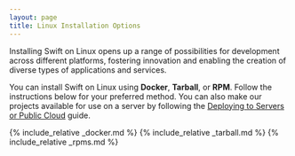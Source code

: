 ```yaml
---
layout: page
title: Linux Installation Options
---
```


Installing Swift on Linux opens up a range of possibilities for development across different platforms, fostering innovation and enabling the creation of diverse types of applications and services.

You can install Swift on Linux using **Docker**, **Tarball**, or **RPM**. Follow the instructions below for your preferred method. You can also make our projects available for use on a server by following the [Deploying to Servers or Public Cloud](https://www.swift.org/documentation/server/guides/deployment.html) guide.


{% include_relative _docker.md %}
{% include_relative _tarball.md %}
{% include_relative _rpms.md %}
